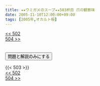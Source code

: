 ```yaml
---
title: ★★ウミガメのスープ★★503杯目 爪の観察味
date: 2005-11-10T12:00:00+09:00
tags: [2005年,オカルト板]
---
```

<div class="th_left"><a href="../502"><< 502</a></div>
<div class="th_right"><a href="../504">504 >></a></div>
<br><br>
<script src="../../js/cupsoup.js"></script>
<form>
<input type="button" value="問題と解説のみにする" onClick="toggleCupsoup()">
</form>
{{< 503 >}}
<div class="th_left"><a href="../502"><< 502</a></div>
<div class="th_right"><a href="../504">504 >></a></div>